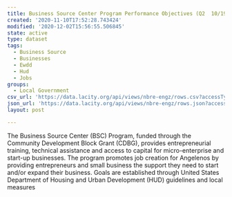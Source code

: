 ```yaml
---
title: Business Source Center Program Performance Objectives (Q2  10/19 - 12/19)
created: '2020-11-10T17:52:28.743424'
modified: '2020-12-02T15:56:55.506845'
state: active
type: dataset
tags:
  - Business Source
  - Businesses
  - Ewdd
  - Hud
  - Jobs
groups:
  - Local Government
csv_url: 'https://data.lacity.org/api/views/nbre-engz/rows.csv?accessType=DOWNLOAD'
json_url: 'https://data.lacity.org/api/views/nbre-engz/rows.json?accessType=DOWNLOAD'
layout: post

---
```

The Business Source Center (BSC) Program, funded through the Community Development Block Grant (CDBG), provides entrepreneurial training, technical assistance and access to capital for micro-enterprise and start-up businesses.  The program promotes job creation for Angelenos by providing entrepreneurs and small business the support they need to start and/or expand their business.  Goals are established through United States Department of Housing and Urban Development (HUD) guidelines and local measures
